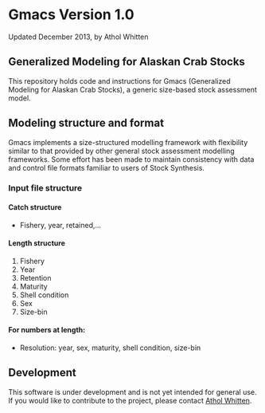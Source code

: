 # Gmacs Version 1.0 #

Updated December 2013, by Athol Whitten

## Generalized Modeling for Alaskan Crab Stocks ##

This repository holds code and instructions for Gmacs (Generalized Modeling for Alaskan Crab Stocks), a generic size-based stock assessment model. 

## Modeling structure and format ##

Gmacs implements a size-structured modelling framework with flexibility similar to that provided by other general stock assessment modelling frameworks. Some effort has been made to maintain consistency with data and control file formats familiar to users of Stock Synthesis.
### Input file structure
####  Catch structure  
  * Fishery, year, retained,...      
####  Length structure  
  1. Fishery   
  2. Year   
  2. Retention
  2. Maturity   
  2. Shell condition  
  2. Sex
  2. Size-bin      
#### For numbers at length:  
  * Resolution: year, sex, maturity, shell condition, size-bin

## Development ##
This software is under development and is not yet intended for general use. If you would like to contribute to the project, please contact [Athol Whitten](mailto:whittena@uw.edu). 
